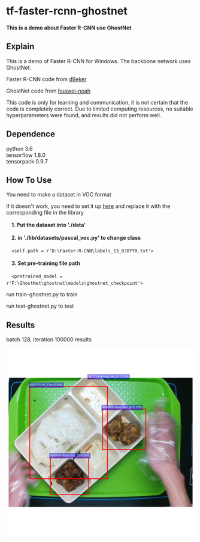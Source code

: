 # tf-faster-rcnn-ghostnet
__This is a demo about Faster R-CNN use GhostNet__


## Explain
This is a demo of Faster R-CNN for Windows. The backbone network uses GhostNet.  

Faster R-CNN code from [dBeker](https://github.com/dBeker/Faster-RCNN-TensorFlow-Python3)  

GhostNet code from [huawei-noah](https://github.com/huawei-noah/ghostnet)  

This code is only for learning and communication, it is not certain that the code is completely correct. Due to limited computing resources, no suitable hyperparameters were found, and results did not perform well.

## Dependence
python 3.6  
tensorflow 1.8.0  
tensorpack 0.9.7

## How To Use
You need to make a dataset in VOC format   

If it doesn't work, you need to set it up [here](https://github.com/dBeker/Faster-RCNN-TensorFlow-Python3) and replace it with the corresponding file in the library  

　__1. Put the dataset into './data'__  

　__2. in './lib/datasets/pascal_voc.py' to change class__  
 
　`<self.path = r'D:\Faster-R-CNN\labels_13_BJOYYX.txt'>`  

　__3. Set pre-training file path__ 
 
　`<pretrained_model = r'F:\GhostNet\ghostnet\models\ghostnet_checkpoint'>`
 
run train-ghostnet.py to train  

run test-ghostnet.py to test  

## Results
batch 128, iteration 100000 results

![result](https://github.com/S0soo/tf-faster-rcnn-ghostnet/blob/master/output/000548.jpg)  





